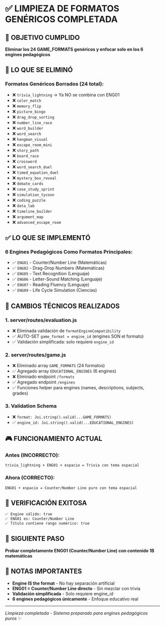 # ✅ LIMPIEZA DE FORMATOS GENÉRICOS COMPLETADA

## 🎯 OBJETIVO CUMPLIDO
**Eliminar los 24 GAME_FORMATS genéricos y enfocar solo en los 6 engines pedagógicos**

## 🚫 LO QUE SE ELIMINÓ

### Formatos Genéricos Borrados (24 total):
- ❌ `trivia_lightning` → Ya NO se combina con ENG01
- ❌ `color_match`
- ❌ `memory_flip`  
- ❌ `picture_bingo`
- ❌ `drag_drop_sorting`
- ❌ `number_line_race`
- ❌ `word_builder`
- ❌ `word_search`
- ❌ `hangman_visual`
- ❌ `escape_room_mini`
- ❌ `story_path`
- ❌ `board_race`
- ❌ `crossword`
- ❌ `word_search_duel`
- ❌ `timed_equation_duel`
- ❌ `mystery_box_reveal`
- ❌ `debate_cards`
- ❌ `case_study_sprint`
- ❌ `simulation_tycoon`
- ❌ `coding_puzzle`
- ❌ `data_lab`
- ❌ `timeline_builder`
- ❌ `argument_map`
- ❌ `advanced_escape_room`

## ✅ LO QUE SE IMPLEMENTÓ

### 6 Engines Pedagógicos Como Formatos Principales:
- ✅ `ENG01` - Counter/Number Line (Matemáticas)
- ✅ `ENG02` - Drag-Drop Numbers (Matemáticas)
- ✅ `ENG05` - Text Recognition (Lenguaje)
- ✅ `ENG06` - Letter-Sound Matching (Lenguaje)
- ✅ `ENG07` - Reading Fluency (Lenguaje)
- ✅ `ENG09` - Life Cycle Simulation (Ciencias)

## 🔄 CAMBIOS TÉCNICOS REALIZADOS

### 1. server/routes/evaluation.js
- ❌ Eliminada validación de `formatEngineCompatibility`
- ✅ AUTO-SET `game_format = engine_id` (engines SON el formato)
- ✅ Validación simplificada: solo requiere `engine_id`

### 2. server/routes/game.js
- ❌ Eliminado array `GAME_FORMATS` (24 formatos)
- ✅ Agregado array `EDUCATIONAL_ENGINES` (6 engines)
- ❌ Eliminado endpoint `/formats`
- ✅ Agregado endpoint `/engines`
- ✅ Funciones helper para engines (names, descriptions, subjects, grades)

### 3. Validation Schema
- ❌ `format: Joi.string().valid(...GAME_FORMATS)`
- ✅ `engine_id: Joi.string().valid(...EDUCATIONAL_ENGINES)`

## 🎮 FUNCIONAMIENTO ACTUAL

### Antes (INCORRECTO):
```
trivia_lightning + ENG01 + espacio = Trivia con tema espacial
```

### Ahora (CORRECTO):
```
ENG01 + espacio = Counter/Number Line puro con tema espacial
```

## 🧪 VERIFICACIÓN EXITOSA

```bash
✅ Engine válido: true
✅ ENG01 es: Counter/Number Line  
✅ Título contiene rango numérico: true
```

## 🎯 SIGUIENTE PASO
**Probar completamente ENG01 (Counter/Number Line) con contenido 1B matemáticas**

## 📝 NOTAS IMPORTANTES
- **Engine IS the format** - No hay separación artificial
- **ENG01 = Counter/Number Line directo** - Sin mezclar con trivia
- **Validación simplificada** - Solo requiere engine_id
- **6 engines pedagógicos únicamente** - Enfoque educativo real

---
*Limpieza completada - Sistema preparado para engines pedagógicos puros* ✨ 